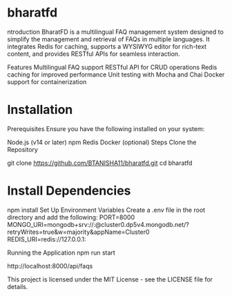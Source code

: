 # bharatfd

ntroduction
BharatFD is a multilingual FAQ management system designed to simplify the management and retrieval of FAQs in multiple languages. It integrates Redis for caching, supports a WYSIWYG editor for rich-text content, and provides RESTful APIs for seamless interaction.

Features
Multilingual FAQ support
RESTful API for CRUD operations
Redis caching for improved performance
Unit testing with Mocha and Chai
Docker support for containerization

# Installation
Prerequisites
Ensure you have the following installed on your system:

Node.js (v14 or later)
npm
Redis
Docker (optional)
Steps
Clone the Repository

git clone https://github.com/BTANISHA11/bharatfd.git
cd bharatfd

# Install Dependencies
npm install
Set Up Environment Variables Create a .env file in the root directory and add the following:
PORT=8000
MONGO_URI=mongodb+srv://<Your Username>:<Your Password>@cluster0.dp5v4.mongodb.net/?retryWrites=true&w=majority&appName=Cluster0
REDIS_URI=redis://127.0.0.1:<Your Port>

Running the Application
npm run start

http://localhost:8000/api/faqs

This project is licensed under the MIT License - see the LICENSE file for details.

